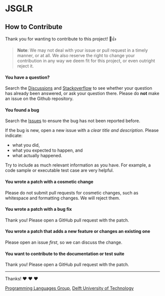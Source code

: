 <!--
!! THIS FILE WAS GENERATED USING repoman !!
Modify `repo.yaml` instead and use `repoman` to update this file
See: https://github.com/metaborg/metaborg-gradle/
-->

# JSGLR

## How to Contribute
Thank you for wanting to contribute to this project! :tada::+1:

> **Note**:
> We may not deal with your issue or pull request in a timely manner, or at all.
> We also reserve the right to change your contribution in any way we deem fit
> for this project, or even outright reject it.

#### **You have a question?**
Search the [Discussions][1] and [Stackoverflow][3] to see whether your question
has already been answered, or ask your question there.
Please do **not** make an issue on the Github repository.


#### **You found a bug**
Search the [Issues][2] to ensure the bug has not been reported before.

If the bug is new, open a new issue with a _clear title and description_.
Please indicate:
- what you did,
- what you expected to happen, and
- what actually happened.

Try to include as much relevant information as you have.
For example, a code sample or executable test case are very helpful.


#### **You wrote a patch with a cosmetic change**
Please do not submit pull requests for cosmetic changes,
such as whitespace and formatting changes.
We will reject them.


#### **You wrote a patch with a bug fix**
Thank you! Please open a GitHub pull request with the patch.


#### **You wrote a patch that adds a new feature or changes an existing one**
Please open an issue _first_, so we can discuss the change.


#### **You want to contribute to the documentation or test suite**
Thank you! Please open a GitHub pull request with the patch.

---

Thanks! :heart: :heart: :heart:

[Programming Languages Group](https://pl.ewi.tudelft.nl/), [Delft University of Technology](https://www.tudelft.nl/)

[1]: https://github.com/metaborg/jsglr/discussions
[2]: https://github.com/metaborg/jsglr/issues
[3]: https://stackoverflow.com/
